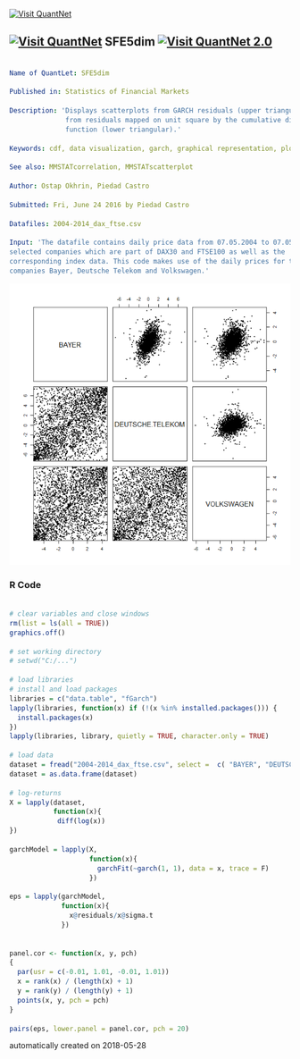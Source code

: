 [<img src="https://github.com/QuantLet/Styleguide-and-FAQ/blob/master/pictures/banner.png" width="888" alt="Visit QuantNet">](http://quantlet.de/)

## [<img src="https://github.com/QuantLet/Styleguide-and-FAQ/blob/master/pictures/qloqo.png" alt="Visit QuantNet">](http://quantlet.de/) **SFE5dim** [<img src="https://github.com/QuantLet/Styleguide-and-FAQ/blob/master/pictures/QN2.png" width="60" alt="Visit QuantNet 2.0">](http://quantlet.de/)

```yaml

Name of QuantLet: SFE5dim

Published in: Statistics of Financial Markets

Description: 'Displays scatterplots from GARCH residuals (upper triangular) and 
              from residuals mapped on unit square by the cumulative distribution 
              function (lower triangular).'

Keywords: cdf, data visualization, garch, graphical representation, plot, process, scatterplot, stochastic, stochastic-process, time-series, visualization

See also: MMSTATcorrelation, MMSTATscatterplot

Author: Ostap Okhrin, Piedad Castro

Submitted: Fri, June 24 2016 by Piedad Castro

Datafiles: 2004-2014_dax_ftse.csv

Input: 'The datafile contains daily price data from 07.05.2004 to 07.05.2014 for 
selected companies which are part of DAX30 and FTSE100 as well as the 
corresponding index data. This code makes use of the daily prices for the 
companies Bayer, Deutsche Telekom and Volkswagen.'

```

![Picture1](SFE5dim.png)

### R Code
```r

# clear variables and close windows
rm(list = ls(all = TRUE))
graphics.off()

# set working directory
# setwd("C:/...")

# load libraries
# install and load packages
libraries = c("data.table", "fGarch")
lapply(libraries, function(x) if (!(x %in% installed.packages())) {
  install.packages(x)
})
lapply(libraries, library, quietly = TRUE, character.only = TRUE)

# load data
dataset = fread("2004-2014_dax_ftse.csv", select =  c( "BAYER", "DEUTSCHE TELEKOM", "VOLKSWAGEN"))
dataset = as.data.frame(dataset)

# log-returns
X = lapply(dataset, 
           function(x){
            diff(log(x))
})

garchModel = lapply(X, 
                    function(x){
                      garchFit(~garch(1, 1), data = x, trace = F)
                    })

eps = lapply(garchModel, 
             function(x){
               x@residuals/x@sigma.t
             })


panel.cor <- function(x, y, pch)
{
  par(usr = c(-0.01, 1.01, -0.01, 1.01))
  x = rank(x) / (length(x) + 1)
  y = rank(y) / (length(y) + 1)
  points(x, y, pch = pch)
}

pairs(eps, lower.panel = panel.cor, pch = 20)

```

automatically created on 2018-05-28